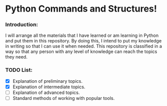 # Python Commands and Structures!

### Introduction:

I will arrange all the materials that I have learned or am learning in Python and put them in this repository.
By doing this, I intend to put my knowledge in writing so that I can use it when needed.
This repository is classified in a way so that any person with any level of knowledge can reach the topics they need.

### TODO List:

- [x] Explanation of preliminary topics.
- [x] Explanation of intermediate topics.
- [ ] Explanation of advanced topics.
- [ ] Standard methods of working with popular tools.

